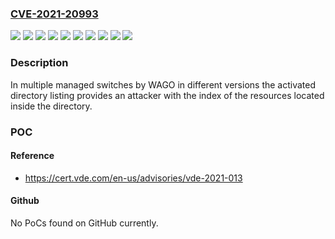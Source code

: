 ### [CVE-2021-20993](https://cve.mitre.org/cgi-bin/cvename.cgi?name=CVE-2021-20993)
![](https://img.shields.io/static/v1?label=Product&message=0852-0303&color=blue)
![](https://img.shields.io/static/v1?label=Product&message=0852-1305%2F000-001&color=blue)
![](https://img.shields.io/static/v1?label=Product&message=0852-1305&color=blue)
![](https://img.shields.io/static/v1?label=Product&message=0852-1505%2F000-001&color=blue)
![](https://img.shields.io/static/v1?label=Product&message=0852-1505&color=blue)
![](https://img.shields.io/static/v1?label=Version&message=%3C%3D%20V1.0.4.S0%20&color=brighgreen)
![](https://img.shields.io/static/v1?label=Version&message=%3C%3D%20V1.1.6.S0%20&color=brighgreen)
![](https://img.shields.io/static/v1?label=Version&message=%3C%3D%20V1.1.7.S0%20&color=brighgreen)
![](https://img.shields.io/static/v1?label=Version&message=%3C%3D%20V1.2.3.S0%20&color=brighgreen)
![](https://img.shields.io/static/v1?label=Vulnerability&message=CWE-200%20Information%20Exposure&color=brighgreen)

### Description

In multiple managed switches by WAGO in different versions the activated directory listing provides an attacker with the index of the resources located inside the directory.

### POC

#### Reference
- https://cert.vde.com/en-us/advisories/vde-2021-013

#### Github
No PoCs found on GitHub currently.

